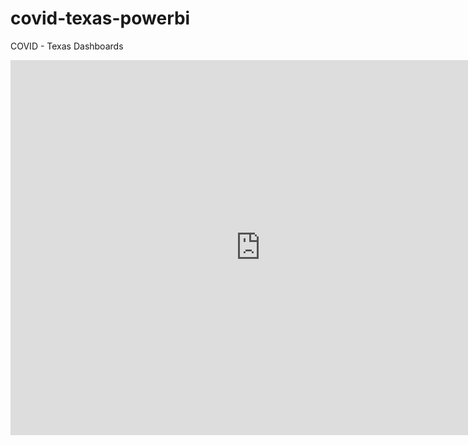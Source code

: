 # covid-texas-powerbi
COVID - Texas Dashboards

<iframe width="800" height="600" src="https://app.powerbi.com/view?r=eyJrIjoiNTE1MmZlYTUtNzEyOC00YzQ1LTgyODEtMTUwOTM5MzBkMTMzIiwidCI6IjdkZWMxZWYwLTQ1YTktNGUyNy1hYmQ2LTI4MWRkMzE3OTcwYiIsImMiOjZ9" frameborder="0" allowFullScreen="true"></iframe>
